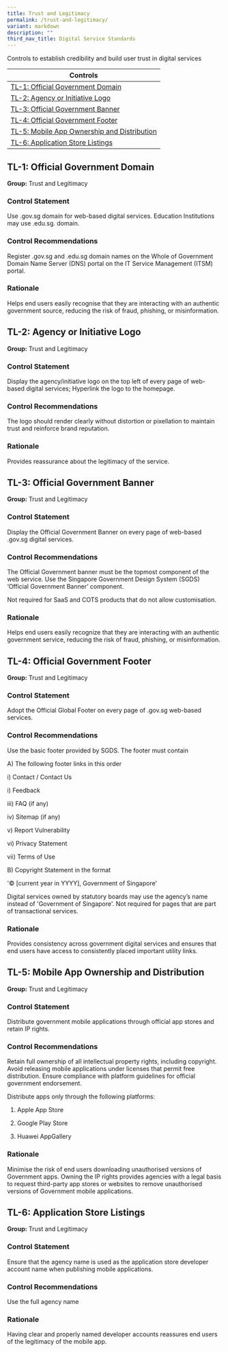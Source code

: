 ```yaml
---
title: Trust and Legitimacy
permalink: /trust-and-legitimacy/
variant: markdown
description: ""
third_nav_title: Digital Service Standards
---
```

Controls to establish credibility and build user trust in digital services

| Controls                                                                                   |
| ------------------------------------------------------------------------------------------ |
| [TL-1: Official Government Domain](#tl-1-official-government-domain)                       |
| [TL-2: Agency or Initiative Logo](#tl-2-agency-or-initiative-logo)                         |
| [TL-3: Official Government Banner](#tl-3-official-government-banner)                       |
| [TL-4: Official Government Footer](#tl-4-official-government-footer)                       |
| [TL-5: Mobile App Ownership and Distribution](#tl-5-mobile-app-ownership-and-distribution) |
| [TL-6: Application Store Listings](#tl-6-application-store-listings)                       |

## TL-1: Official Government Domain

**Group:** Trust and Legitimacy

### Control Statement

Use .gov.sg domain for web-based digital services. Education Institutions may use .edu.sg. domain.

### Control Recommendations

Register .gov.sg and .edu.sg domain names on the Whole of Government Domain Name Server (DNS) portal on the IT Service Management (ITSM) portal.

### Rationale

Helps end users easily recognise that they are interacting with an authentic government source, reducing the risk of fraud, phishing, or misinformation.

## TL-2: Agency or Initiative Logo

**Group:** Trust and Legitimacy

### Control Statement

Display the agency/initiative logo on the top left of every page of web-based digital services; Hyperlink the logo to the homepage.

### Control Recommendations

The logo should render clearly without distortion or pixellation to maintain trust and reinforce brand reputation.

### Rationale

Provides reassurance about the legitimacy of the service.

## TL-3: Official Government Banner

**Group:** Trust and Legitimacy

### Control Statement

Display the Official Government Banner on every page of web-based .gov.sg digital services.

### Control Recommendations

The Official Government banner must be the topmost component of the web service. Use the Singapore Government Design System (SGDS) ‘Official Government Banner’ component.

Not required for SaaS and COTS products that do not allow customisation.

### Rationale

Helps end users easily recognize that they are interacting with an authentic government service, reducing the risk of fraud, phishing, or misinformation.

## TL-4: Official Government Footer

**Group:** Trust and Legitimacy

### Control Statement

Adopt the Official Global Footer on every page of .gov.sg web-based services.

### Control Recommendations

Use the basic footer provided by SGDS. The footer must contain

A) The following footer links in this order

i) Contact / Contact Us

i) Feedback

iii) FAQ (if any)

iv) Sitemap (if any)

v) Report Vulnerability

vi) Privacy Statement

vii) Terms of Use

B) Copyright Statement in the format

&#39;© [current year in YYYY], Government of Singapore’

Digital services owned by statutory boards may use the agency’s name instead of &#39;Government of Singapore&#39;. Not required for pages that are part of transactional services.

### Rationale

Provides consistency across government digital services and ensures that end users have access to consistently placed important utility links.

## TL-5: Mobile App Ownership and Distribution

**Group:** Trust and Legitimacy

### Control Statement

Distribute government mobile applications through official app stores and retain IP rights.

### Control Recommendations

Retain full ownership of all intellectual property rights, including copyright. Avoid releasing mobile applications under licenses that permit free distribution. Ensure compliance with platform guidelines for official government endorsement.

Distribute apps only through the following platforms:

1. Apple App Store

2. Google Play Store

3. Huawei AppGallery

### Rationale

Minimise the risk of end users downloading unauthorised versions of Government apps. Owning the IP rights provides agencies with a legal basis to request third-party app stores or websites to remove unauthorised versions of Government mobile applications.

## TL-6: Application Store Listings

**Group:** Trust and Legitimacy

### Control Statement

Ensure that the agency name is used as the application store developer account name when publishing mobile applications.

### Control Recommendations

Use the full agency name

### Rationale

Having clear and properly named developer accounts reassures end users of the legitimacy of the mobile app.
